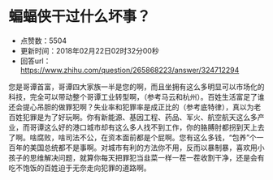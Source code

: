 # 蝙蝠侠干过什么坏事？
- 点赞数：5504
- 更新时间：2018年02月22日02时32分00秒
- 回答url：https://www.zhihu.com/question/265868223/answer/324712294
<body>
 <p data-pid="9jUrqA6J">您是哥谭首富，哥谭四大家族一半是您的啊，而且坐拥有这么多明显可以市场化的科技，完全可以带动整个哥谭工业转型啊，（参考马云和杭州）。百姓生活富足了谁还会提心吊胆的做罪犯啊？失业率和犯罪率是成正比的（参考底特律），真以为老百姓犯罪是为了好玩啊。你有新能源、基因工程、药品、军火、航空航天这么多产业，而哥谭这么好的港口城市却有这么多人找不到工作，你的胳膊肘都拐到天上去了啊。啥腐败，啥司法不公，在资本面前都是个屁啊。您有这么多钱，“包养”个一百年的美国总统都不是事啊。对城市有利的方法你不用，反而以暴制暴，喜欢用小孩子的思维解决问题，就算你每天把罪犯当韭菜一样一茬一茬收割干净，还是会有吃不饱饭的百姓迫于无奈走向犯罪的道路啊。</p>
</body>